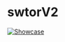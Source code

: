 # swtorV2

[![Showcase](https://img.youtube.com/vi/i7akfrETP_o/0.jpg)](https://www.youtube.com/watch?v=i7akfrETP_o)
